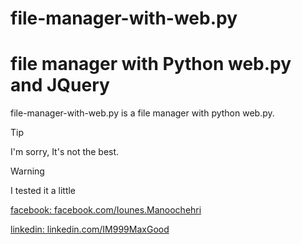 # file-manager-with-web.py

# file manager with Python web.py and JQuery

file-manager-with-web.py is a file manager with python web.py.

> [!TIP]
> I'm sorry, It's not the best.

>[!WARNING]
>I tested it a little


[facebook: facebook.com/Iounes.Manoochehri](https://facebook.com/Iounes.Manoochehri)

[linkedin: linkedin.com/IM999MaxGood](https://ir.linkedin.com/in/im999maxgood)
